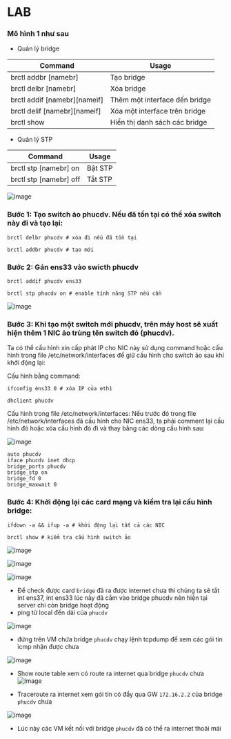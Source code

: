 
# LAB

###  Mô hình 1 như sau

- Quản lý bridge

| Command | Usage
| ------- | --------------------------
| brctl addbr [namebr] | Tạo bridge
| brctl delbr [namebr] | Xóa bridge
| brctl addif [namebr][nameìf] | Thêm một interface đến bridge
| brctl delif [namebr][nameif] | Xóa một interface trên bridge
| brctl show | Hiển thị danh sách các bridge

- Quản lý STP

| Command | Usage
| ------- | --------------------------
| brctl stp [namebr] on | Bật STP 
| brctl stp [namebr] off | Tắt STP 


![image](https://user-images.githubusercontent.com/83824403/178926109-e2932395-906e-4d03-b9fc-c16bc0f1e7e7.png)

### Bước 1: Tạo switch ảo phucdv. Nếu đã tồn tại có thể xóa switch này đi và tạo lại:

```
brctl delbr phucdv # xóa đi nếu đã tồn tại

brctl addbr phucdv # tạo mới
```

### Bước 2: Gán ens33 vào swicth phucdv

```
brctl addif phucdv ens33

brctl stp phucdv on # enable tính năng STP nếu cần
```

![image](https://user-images.githubusercontent.com/83824403/179002021-0ba050a7-209d-4b4d-bfe1-c9beafc35142.png)


### Bước 3: Khi tạo một switch mới phucdv, trên máy host sẽ xuất hiện thêm 1 NIC ảo trùng tên switch đó (phucdv).

Ta có thể cấu hình xin cấp phát IP cho NIC này sử dụng command hoặc cấu hình trong file /etc/network/interfaces để giữ cấu hình cho switch ảo sau khi khởi động lại:

Cấu hình bằng command:
```
ifconfig éns33 0 # xóa IP của eth1

dhclient phucdv
```
Cấu hình trong file /etc/network/interfaces: Nếu trước đó trong file /etc/network/interfaces đã cấu hình cho NIC ens33, ta phải comment lại cấu hình đó hoặc xóa cấu hình đó đi và thay bằng các dòng cấu hình sau:

![image](https://user-images.githubusercontent.com/83824403/179001841-8c4906f9-be0b-4216-b38b-49fa046bae76.png)

```
auto phucdv
iface phucdv inet dhcp
bridge_ports phucdv
bridge_stp on
bridge_fd 0
bridge_maxwait 0
```

### Bước 4: Khởi động lại các card mạng và kiểm tra lại cấu hình bridge:

```
ifdown -a && ifup -a # khởi động lại tất cả các NIC

brctl show # kiểm tra cấu hình switch ảo
```


![image](https://user-images.githubusercontent.com/83824403/179002269-b3eb9493-f002-4822-81cb-d26dfdd86d2f.png)




![image](https://user-images.githubusercontent.com/83824403/178963394-b4e35587-a1a7-4bc4-a8d6-ad2775b136d3.png)






![image](https://user-images.githubusercontent.com/83824403/179001841-8c4906f9-be0b-4216-b38b-49fa046bae76.png)




- Để check được card `bridge` đã ra được internet chưa thì chúng ta sẽ tắt int ens37, int ens33 lúc này đã cắm vào bridge phucdv nên hiện tại server chỉ còn bridge hoạt động
- ping từ local đến dải của `phucdv`

![image](https://user-images.githubusercontent.com/83824403/179003117-56550750-f37e-4b8f-8328-98dce16a453b.png)

- đứng trên VM chứa bridge `phucdv` chạy lệnh tcpdump để xem các gói tin icmp nhận được chưa

![image](https://user-images.githubusercontent.com/83824403/179003313-868ce7a9-8e29-43bc-9979-9aa7e928bfcb.png)

- Show route table xem có route ra internet qua bridge `phucdv` chưa 
![image](https://user-images.githubusercontent.com/83824403/179003584-0a08d4f0-6856-4a68-af7e-b33e7e49edef.png)

- Traceroute ra internet xem gói tin có đẩy qua GW `172.16.2.2` của bridge `phucdv` chưa

![image](https://user-images.githubusercontent.com/83824403/179003758-17776a65-95f6-4703-ab5b-25c38d4bc92d.png)


- Lúc này các VM kết nối với bridge `phucdv` đã có thể ra internet thoải mái


